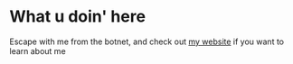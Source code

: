 # What u doin' here

Escape with me from the botnet, and check out [my website](https://jmacias8075.site) if you want to learn about me
